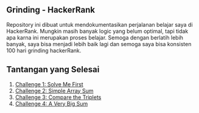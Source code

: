 ## Grinding - HackerRank

Repository ini dibuat untuk mendokumentasikan perjalanan belajar saya di HackerRank. Mungkin masih banyak logic yang belum optimal, tapi tidak apa karna ini merupakan proses belajar. Semoga dengan berlatih lebih banyak, saya bisa menjadi lebih baik lagi dan semoga saya bisa konsisten 100 hari grinding hackerRank.

## Tantangan yang Selesai

1. [Challenge 1: Solve Me First](https://www.hackerrank.com/challenges/solve-me-first)
2. [Challenge 2: Simple Array Sum](https://www.hackerrank.com/challenges/simple-array-sum)
3. [Challenge 3: Compare the Triplets](https://www.hackerrank.com/challenges/compare-the-triplets)
4. [Challenge 4: A Very Big Sum](https://www.hackerrank.com/challenges/a-very-big-sum)
